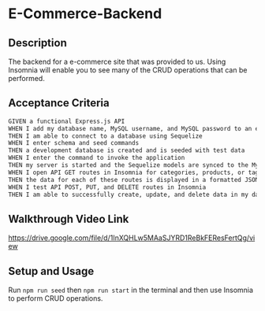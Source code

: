 # E-Commerce-Backend

## Description

The backend for a e-commerce site that was provided to us. Using Insomnia will enable you to see many of the CRUD operations that can be performed.

## Acceptance Criteria

```md
GIVEN a functional Express.js API
WHEN I add my database name, MySQL username, and MySQL password to an environment variable file
THEN I am able to connect to a database using Sequelize
WHEN I enter schema and seed commands
THEN a development database is created and is seeded with test data
WHEN I enter the command to invoke the application
THEN my server is started and the Sequelize models are synced to the MySQL database
WHEN I open API GET routes in Insomnia for categories, products, or tags
THEN the data for each of these routes is displayed in a formatted JSON
WHEN I test API POST, PUT, and DELETE routes in Insomnia
THEN I am able to successfully create, update, and delete data in my database
```

## Walkthrough Video Link

https://drive.google.com/file/d/1InXQHLw5MAaSJYRD1ReBkFEResFertQg/view

## Setup and Usage

Run `npm run seed` then `npm run start` in the terminal and then use Insomnia to perform CRUD operations.